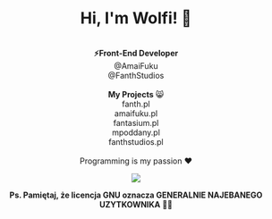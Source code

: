 <div align="center">
<h1>Hi, I'm Wolfi! 👋</h1><br>
<b>⚡Front-End Developer</b><br>
<a style="text-decoration:none;" href="https://github.com/Amaifuku">@AmaiFuku</a> <br>
<a style="text-decoration:none;" href="https://github.com/FanthStudios">@FanthStudios</a> <br>
<br>
<b>My Projects</b> 😸<br>
<a style="text-decoration:none;" href="https://fanth.pl">fanth.pl</a> <br>
<a style="text-decoration:none;" href="https://amaifuku.pl">amaifuku.pl</a> <br>
<a style="text-decoration:none;" href="https://fantasium.pl">fantasium.pl</a> <br>
<a style="text-decoration:none;" href="https://mpoddany.pl">mpoddany.pl</a> <br>
<a style="text-decoration:none;" href="https://fanthstudios.pl">fanthstudios.pl</a> <br>

<br>
Programming is my passion ❤️<br>
    
  <img src="https://raw.githubusercontent.com/wolfiwaifu/wolfiwaifu/3a09a00445db4952b5eddb4d39b52e3d1aa562ef/snejk.svg"></img>

  <b>Ps. Pamiętaj, że licencja GNU oznacza GENERALNIE NAJEBANEGO UZYTKOWNIKA 🗿🍷</b>
</div>
